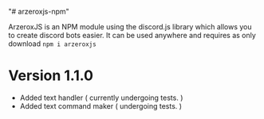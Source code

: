 "# arzeroxjs-npm"

ArzeroxJS is an NPM module using the discord.js library which allows you to create discord bots easier. It can be used anywhere and requires as only download `npm i arzeroxjs`

# Version 1.1.0

- Added text handler ( currently undergoing tests. )
- Added text command maker ( undergoing tests. )
